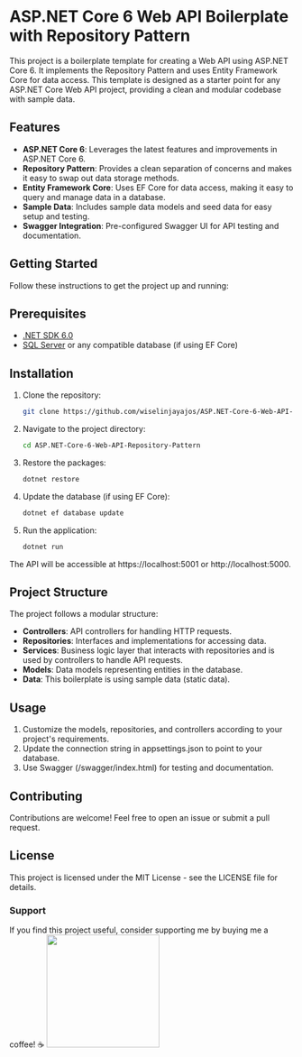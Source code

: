 # ASP.NET Core 6 Web API Boilerplate with Repository Pattern

This project is a boilerplate template for creating a Web API using ASP.NET Core 6. It implements the Repository Pattern and uses Entity Framework Core for data access. This template is designed as a starter point for any ASP.NET Core Web API project, providing a clean and modular codebase with sample data.

## Features
- **ASP.NET Core 6**: Leverages the latest features and improvements in ASP.NET Core 6.
- **Repository Pattern**: Provides a clean separation of concerns and makes it easy to swap out data storage methods.
- **Entity Framework Core**: Uses EF Core for data access, making it easy to query and manage data in a database.
- **Sample Data**: Includes sample data models and seed data for easy setup and testing.
- **Swagger Integration**: Pre-configured Swagger UI for API testing and documentation.

## Getting Started
Follow these instructions to get the project up and running:

## Prerequisites
- [.NET SDK 6.0](https://dotnet.microsoft.com/download/dotnet/6.0)
- [SQL Server](https://www.microsoft.com/en-us/sql-server) or any compatible database (if using EF Core)

## Installation
1. Clone the repository:
   ```bash
   git clone https://github.com/wiselinjayajos/ASP.NET-Core-6-Web-API-Repository-Pattern.git

2. Navigate to the project directory:
   ```bash
   cd ASP.NET-Core-6-Web-API-Repository-Pattern

3. Restore the packages:
   ```bash
   dotnet restore

4. Update the database (if using EF Core):
   ```bash
   dotnet ef database update

5. Run the application:
   ```bash
   dotnet run
   
The API will be accessible at https://localhost:5001 or http://localhost:5000.

## Project Structure
The project follows a modular structure:

- **Controllers**: API controllers for handling HTTP requests.
- **Repositories**: Interfaces and implementations for accessing data.
- **Services**: Business logic layer that interacts with repositories and is used by controllers to handle API requests.
- **Models**: Data models representing entities in the database.
- **Data**: This boilerplate is using sample data (static data).

## Usage
1. Customize the models, repositories, and controllers according to your project's requirements.
2. Update the connection string in appsettings.json to point to your database.
3. Use Swagger (/swagger/index.html) for testing and documentation.

## Contributing
Contributions are welcome! Feel free to open an issue or submit a pull request.

## License
This project is licensed under the MIT License - see the LICENSE file for details.

### Support
If you find this project useful, consider supporting me by buying me a coffee! ☕
[<img src="https://cdn.buymeacoffee.com/buttons/v2/default-yellow.png" width="200">](https://www.buymeacoffee.com/wiselinjayjayajos)


